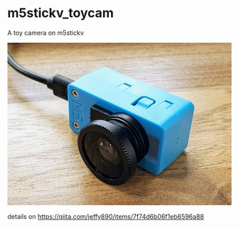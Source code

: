 # m5stickv_toycam
A toy camera on m5stickv

![toycam](m5stickv_toycam.jpg "m5stickv_toycam")

details on https://qiita.com/jeffy890/items/7f74d6b06f1eb6596a88
